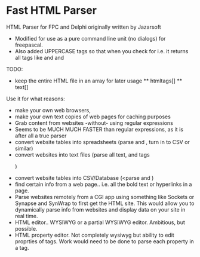 # Fast HTML Parser
HTML Parser for FPC and Delphi originally written by Jazarsoft

* Modified for use as a pure command line unit (no dialogs) for freepascal.
* Also added UPPERCASE tags so that when you check for i.e. <font> it returns
  all tags like <FONT> and <FoNt> and <font>

TODO:
* keep the entire HTML file in an array for later usage
  ** htmltags[] 
  ** text[]


Use it for what reasons:
* make your own web browsers,
* make your own text copies of web pages for caching purposes
* Grab content from websites -without- using regular expressions
* Seems to be MUCH MUCH FASTER than regular expressions, as it is after all
  a true parser
* convert website tables into spreadsheets (parse <TD> and <TR>, turn in to
  CSV or similar)
* convert websites into text files (parse all text, and tags <BR> <P> )
* convert website tables into CSV/Database (<parse <TD> and <TR>)
* find certain info from a web page.. i.e. all the bold text or hyperlinks in
  a page.
* Parse websites remotely from a CGI app using something like Sockets or
  Synapse and SynWrap to first get the HTML site. This would allow you to
  dynamically parse info from websites and display data on your site in real
  time.
* HTML editor.. WYSIWYG or a partial WYSIWYG editor. Ambitious, but possible.
* HTML property editor. Not completely wysiwyg but ability to edit proprties
  of tags. Work would need to be done to parse each property in a tag.


